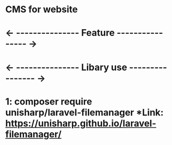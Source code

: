 # CMS for website
# <- --------------- Feature ---------------- ->



# <- --------------- Libary use ---------------- ->
# 1: composer require unisharp/laravel-filemanager *Link: https://unisharp.github.io/laravel-filemanager/
